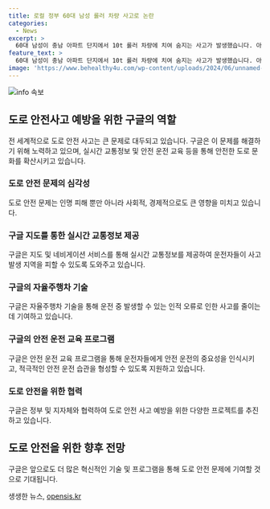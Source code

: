 ```yaml
---
title: 로컬 정부 60대 남성 롤러 차량 사고로 논란
categories:
  - News
excerpt: >
  60대 남성이 충남 아파트 단지에서 10t 롤러 차량에 치여 숨지는 사고가 발생했습니다. 아파트 주민들은 공사 중에도 신호수가 없어 위험하다며 여러 차례 민원을 제기했지만, 계룡시의 대처가 미온적이었습니다. 이로써 안전에 대한 우려와 단속 부재가 사고를 야기했습니다. (150자)
feature_text: >
  60대 남성이 충남 아파트 단지에서 10t 롤러 차량에 치여 숨지는 사고가 발생했습니다. 아파트 주민들은 공사 중에도 신호수가 없어 위험하다며 여러 차례 민원을 제기했지만, 계룡시의 대처가 미온적이었습니다. 이로써 안전에 대한 우려와 단속 부재가 사고를 야기했습니다. (150자)
image: 'https://www.behealthy4u.com/wp-content/uploads/2024/06/unnamed-file.png'
---
```


<p><img src="https://www.behealthy4u.com/wp-content/uploads/2024/06/unnamed-file.png" alt="info 속보" /></p>

<h2 data-ke-size="size26">도로 안전사고 예방을 위한 구글의 역할</h2>

<p>전 세계적으로 도로 안전 사고는 큰 문제로 대두되고 있습니다. 구글은 이 문제를 해결하기 위해 노력하고 있으며, 실시간 교통정보 및 안전 운전 교육 등을 통해 안전한 도로 문화를 확산시키고 있습니다.</p>

<h3>도로 안전 문제의 심각성</h3>

<p data-ke-size="size16">도로 안전 문제는 인명 피해 뿐만 아니라 사회적, 경제적으로도 큰 영향을 미치고 있습니다.</p>

<h3>구글 지도를 통한 실시간 교통정보 제공</h3>

<p data-ke-size="size16">구글은 지도 및 네비게이션 서비스를 통해 실시간 교통정보를 제공하여 운전자들이 사고 발생 지역을 피할 수 있도록 도와주고 있습니다.</p>

<h3>구글의 자율주행차 기술</h3>

<p data-ke-size="size16">구글은 자율주행차 기술을 통해 운전 중 발생할 수 있는 인적 오류로 인한 사고를 줄이는 데 기여하고 있습니다.</p>

<h3>구글의 안전 운전 교육 프로그램</h3>

<p data-ke-size="size16">구글은 안전 운전 교육 프로그램을 통해 운전자들에게 안전 운전의 중요성을 인식시키고, 적극적인 안전 운전 습관을 형성할 수 있도록 지원하고 있습니다.</p>

<h3>도로 안전을 위한 협력</h3>

<p data-ke-size="size16">구글은 정부 및 지자체와 협력하여 도로 안전 사고 예방을 위한 다양한 프로젝트를 추진하고 있습니다.</p>

<h2 data-ke-size="size26">도로 안전을 위한 향후 전망</h2>

<p>구글은 앞으로도 더 많은 혁신적인 기술 및 프로그램을 통해 도로 안전 문제에 기여할 것으로 기대됩니다.</p>
생생한 뉴스, <a href="https://opensis.kr" rel="dofollow">opensis.kr</a>


